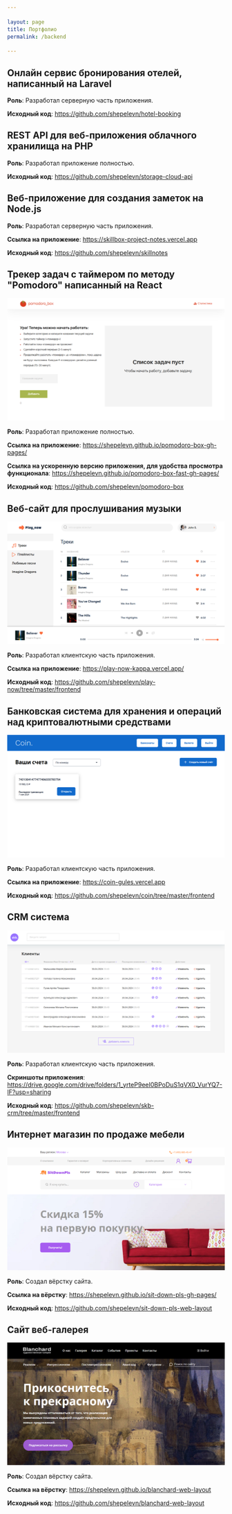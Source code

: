 ```yaml
---

layout: page
title: Портфолио
permalink: /backend

---
```


## Онлайн сервис бронирования отелей, написанный на Laravel

**Роль**: Разработал серверную часть приложения.

**Исходный код**: <https://github.com/shepelevn/hotel-booking>

## REST API для веб-приложения облачного хранилища на PHP

**Роль**: Разработал приложение полностью.

**Исходный код**: <https://github.com/shepelevn/storage-cloud-api>

## Веб-приложение для создания заметок на Node.js

**Роль**: Разработал серверную часть приложения.

**Ссылка на приложение**: <https://skillbox-project-notes.vercel.app>

**Исходный код**: <https://github.com/shepelevn/skillnotes>

## Трекер задач с таймером по методу "Pomodoro" написанный на React

![Скриншот "pomodoro_box"](./images/pomodoro-box.png)

**Роль**: Разработал приложение полностью.

**Ссылка на приложение**:
<https://shepelevn.github.io/pomodoro-box-gh-pages/>

**Ссылка на ускоренную версию приложения, для удобства просмотра
функционала**: <https://shepelevn.github.io/pomodoro-box-fast-gh-pages/>

**Исходный код**: <https://github.com/shepelevn/pomodoro-box>

## Веб-сайт для прослушивания музыки

![Скриншот "Play_now"](./images/play-now.png)

**Роль**: Разработал клиентскую часть приложения.

**Ссылка на приложение**: <https://play-now-kappa.vercel.app/>

**Исходный код**:
<https://github.com/shepelevn/play-now/tree/master/frontend>

## Банковская система для хранения и операций над криптовалютными средствами

![Скриншот "Coin."](./images/coin.png)

**Роль**: Разработал клиентскую часть приложения.

**Ссылка на приложение**: <https://coin-gules.vercel.app>

**Исходный код**: <https://github.com/shepelevn/coin/tree/master/frontend>

## CRM система

![Скриншот CRM системы](./images/skb-crm.png)

**Роль**: Разработал клиентскую часть приложения.

**Скриншоты приложения**:
<https://drive.google.com/drive/folders/1_yrteP9eeI0BPoDuS1qVX0_VurYQ7-lF?usp=sharing>

**Исходный код**: <https://github.com/shepelevn/skb-crm/tree/master/frontend>

## Интернет магазин по продаже мебели

![Скриншот "SitDownPls"](./images/sit-down-pls.png)

**Роль**: Создал вёрстку сайта.

**Ссылка на вёрстку**:
<https://shepelevn.github.io/sit-down-pls-gh-pages/>

**Исходный код**: <https://github.com/shepelevn/sit-down-pls-web-layout>

## Сайт веб-галерея

![Скриншот "Blanchard"](./images/blanchard.png)

**Роль**: Создал вёрстку сайта.

**Ссылка на вёрстку**: <https://shepelevn.github.io/blanchard-web-layout>

**Исходный код**: <https://github.com/shepelevn/blanchard-web-layout>
